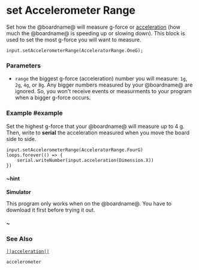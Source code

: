 # set Accelerometer Range

Set how the @boardname@ will measure g-force or
[acceleration](/reference/input/acceleration) (how much the @boardname@
is speeding up or slowing down). This block is used to set the most
g-force you will want to measure.

```sig
input.setAccelerometerRange(AcceleratorRange.OneG);
```

### Parameters

* ``range`` the biggest g-force (acceleration) number you will measure: `1g`, `2g`, `4g`, or `8g`.
Any bigger numbers measured by your @boardname@ are ignored. So, you won't receive
events or measurments to your program when a bigger g-force occurs.

### Example #example

Set the highest g-force that your @boardname@
will measure up to 4 g. Then, write to **serial** the acceleration measured when you move the board side to side.

```blocks
input.setAccelerometerRange(AcceleratorRange.FourG)
loops.forever(() => {
    serial.writeNumber(input.acceleration(Dimension.X))
})
```

#### ~hint
**Simulator**

This program only works when on the @boardname@. You have to download it first before trying it out.
#### ~

### See Also

[``||acceleration||``](/reference/input/acceleration)

```package
accelerometer
```